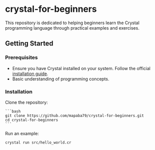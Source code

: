 #  crystal-for-beginners

This repository is dedicated to helping beginners learn the Crystal programming language through practical examples and exercises.

##  Getting Started

### Prerequisites

-   Ensure you have Crystal installed on your system. Follow the official [installation guide](https://crystal-lang.org/install/).
-   Basic understanding of programming concepts.

### Installation

Clone the repository:

    ```bash
    git clone https://github.com/mapaba79/crystal-for-beginners.git
    cd crystal-for-beginners
    ```

Run an example:

```bash
crystal run src/hello_world.cr
